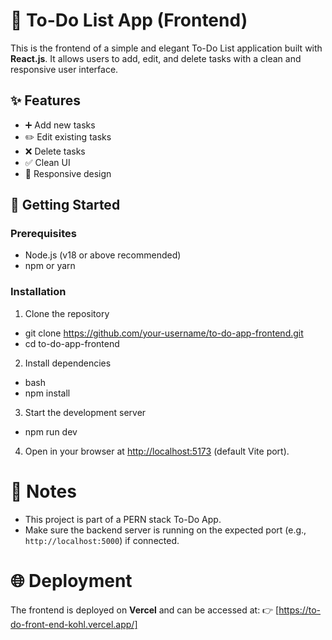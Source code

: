 
# 📝 To-Do List App (Frontend)
This is the frontend of a simple and elegant To-Do List application built with **React.js**. It allows users to add, edit, and delete tasks with a clean and responsive user interface.

## ✨ Features

* ➕ Add new tasks
* ✏️ Edit existing tasks
* ❌ Delete tasks
* ✅ Clean UI 
* 📱 Responsive design


## 🚀 Getting Started

### Prerequisites

* Node.js (v18 or above recommended)
* npm or yarn

### Installation

1. Clone the repository
- git clone https://github.com/your-username/to-do-app-frontend.git  
- cd to-do-app-frontend
  
2. Install dependencies
- bash
- npm install
  
3. Start the development server
- npm run dev

4. Open in your browser at [http://localhost:5173](http://localhost:5173) (default Vite port).


# 📌 Notes

* This project is part of a PERN stack To-Do App.
* Make sure the backend server is running on the expected port (e.g., `http://localhost:5000`) if connected.


# 🌐 Deployment
The frontend is deployed on **Vercel** and can be accessed at:
👉 [https://to-do-front-end-kohl.vercel.app/]


